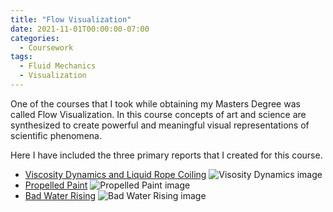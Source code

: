 ```yaml
---
title: "Flow Visualization"
date: 2021-11-01T00:00:00-07:00
categories:
  - Coursework
tags:
  - Fluid Mechanics
  - Visualization
---
```


One of the courses that I took while obtaining my Masters Degree was called Flow Visualization. In this course concepts of art and science are synthesized to create powerful and meaningful visual representations of scientific phenomena.

Here I have included the three primary reports that I created for this course.
- <a href="https://jacob-haimes.github.io/PDFs/JacobHaimes_Viscosity-Dynamics_FlowVis.pdf" target="_blank" rel="noreferrer noopener">Viscosity Dynamics and Liquid Rope Coiling</a>
![Visosity Dynamics image](https://jacob-haimes.github.io/assets/images/Visosity-Dynamics.png)
- <a href="https://jacob-haimes.github.io/PDFs/JacobHaimes_Propelled-Paint_FlowVis.pdf" target="_blank" rel="noreferrer noopener">Propelled Paint</a>
![Propelled Paint image](https://jacob-haimes.github.io/assets/images/Propelled-Paint.png)
- <a href="https://jacob-haimes.github.io/PDFs/JacobHaimes_Bad-Water-Rising_FlowVis.pdf" target="_blank" rel="noreferrer noopener">Bad Water Rising</a>
![Bad Water Rising image](https://jacob-haimes.github.io/assets/images/Bad-Water-Rising.png)
